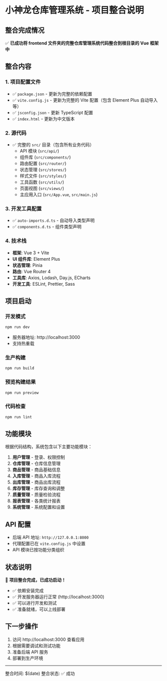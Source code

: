 # 小神龙仓库管理系统 - 项目整合说明

## 整合完成情况

✅ **已成功将 frontend 文件夹的完整仓库管理系统代码整合到根目录的 Vue 框架中**

## 整合内容

### 1. 项目配置文件
- ✅ `package.json` - 更新为完整的依赖配置
- ✅ `vite.config.js` - 更新为完整的 Vite 配置（包含 Element Plus 自动导入等）
- ✅ `jsconfig.json` - 更新 TypeScript 配置
- ✅ `index.html` - 更新为中文版本

### 2. 源代码
- ✅ 完整的 `src/` 目录（包含所有业务代码）
  - API 模块 (`src/api/`)
  - 组件库 (`src/components/`)
  - 路由配置 (`src/router/`)
  - 状态管理 (`src/stores/`)
  - 样式文件 (`src/styles/`)
  - 工具函数 (`src/utils/`)
  - 页面视图 (`src/views/`)
  - 主应用入口 (`src/App.vue`, `src/main.js`)

### 3. 开发工具配置
- ✅ `auto-imports.d.ts` - 自动导入类型声明
- ✅ `components.d.ts` - 组件类型声明

### 4. 技术栈
- **框架**: Vue 3 + Vite
- **UI 组件库**: Element Plus
- **状态管理**: Pinia
- **路由**: Vue Router 4
- **工具库**: Axios, Lodash, Day.js, ECharts
- **开发工具**: ESLint, Prettier, Sass

## 项目启动

### 开发模式
```bash
npm run dev
```
- 服务器地址: http://localhost:3000
- 支持热重载

### 生产构建
```bash
npm run build
```

### 预览构建结果
```bash
npm run preview
```

### 代码检查
```bash
npm run lint
```

## 功能模块

根据代码结构，系统包含以下主要功能模块：

1. **用户管理** - 登录、权限控制
2. **仓库管理** - 仓库信息管理
3. **商品管理** - 商品基础信息
4. **入库管理** - 商品入库流程
5. **出库管理** - 商品出库流程
6. **库存管理** - 库存查询和调整
7. **质量管理** - 质量检验流程
8. **报表管理** - 各类统计报表
9. **系统管理** - 系统配置和设置

## API 配置

- 后端 API 地址: `http://127.0.0.1:8000`
- 代理配置已在 `vite.config.js` 中设置
- API 模块已按功能分类组织

## 状态说明

🎉 **项目整合完成，已成功启动！**

- ✅ 依赖安装完成
- ✅ 开发服务器运行正常 (http://localhost:3000)
- ✅ 可以进行开发和测试
- ✅ 准备就绪，可以上线部署

## 下一步操作

1. 访问 http://localhost:3000 查看应用
2. 根据需要调试和测试功能
3. 准备后端 API 服务
4. 部署到生产环境

---

整合时间: $(date)
整合状态: ✅ 成功 